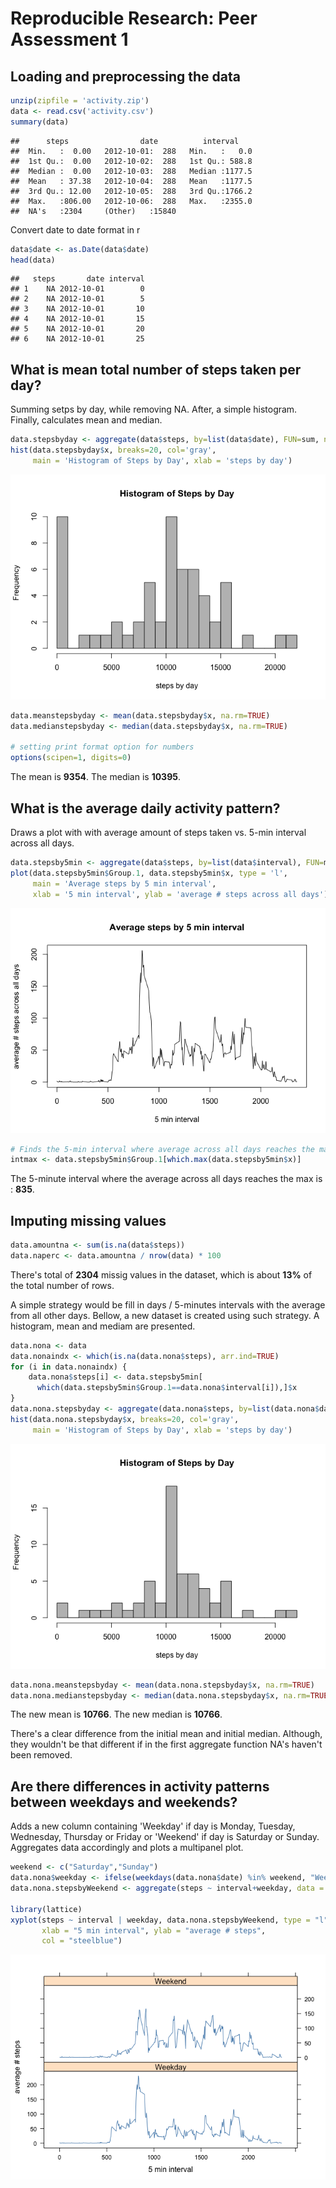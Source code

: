 # Reproducible Research: Peer Assessment 1


## Loading and preprocessing the data


```r
unzip(zipfile = 'activity.zip')
data <- read.csv('activity.csv')
summary(data)
```

```
##      steps                date          interval     
##  Min.   :  0.00   2012-10-01:  288   Min.   :   0.0  
##  1st Qu.:  0.00   2012-10-02:  288   1st Qu.: 588.8  
##  Median :  0.00   2012-10-03:  288   Median :1177.5  
##  Mean   : 37.38   2012-10-04:  288   Mean   :1177.5  
##  3rd Qu.: 12.00   2012-10-05:  288   3rd Qu.:1766.2  
##  Max.   :806.00   2012-10-06:  288   Max.   :2355.0  
##  NA's   :2304     (Other)   :15840
```

Convert date to date format in r


```r
data$date <- as.Date(data$date)
head(data)
```

```
##   steps       date interval
## 1    NA 2012-10-01        0
## 2    NA 2012-10-01        5
## 3    NA 2012-10-01       10
## 4    NA 2012-10-01       15
## 5    NA 2012-10-01       20
## 6    NA 2012-10-01       25
```

## What is mean total number of steps taken per day?

Summing setps by day, while removing NA. After, a simple histogram. Finally, calculates mean and median.


```r
data.stepsbyday <- aggregate(data$steps, by=list(data$date), FUN=sum, na.rm=TRUE)
hist(data.stepsbyday$x, breaks=20, col='gray', 
     main = 'Histogram of Steps by Day', xlab = 'steps by day')
```

![](PA1_template_files/figure-html/unnamed-chunk-2-1.png) 

```r
data.meanstepsbyday <- mean(data.stepsbyday$x, na.rm=TRUE)
data.medianstepsbyday <- median(data.stepsbyday$x, na.rm=TRUE)

# setting print format option for numbers
options(scipen=1, digits=0)
```

The mean is **9354**. The median is **10395**. 

## What is the average daily activity pattern?

Draws a plot with with average amount of steps taken vs. 5-min interval across all days.


```r
data.stepsby5min <- aggregate(data$steps, by=list(data$interval), FUN=mean, na.rm=TRUE)
plot(data.stepsby5min$Group.1, data.stepsby5min$x, type = 'l', 
     main = 'Average steps by 5 min interval', 
     xlab = '5 min interval', ylab = 'average # steps across all days')
```

![](PA1_template_files/figure-html/unnamed-chunk-3-1.png) 

```r
# Finds the 5-min interval where average across all days reaches the max
intmax <- data.stepsby5min$Group.1[which.max(data.stepsby5min$x)]
```

The 5-minute interval where the average across all days reaches the max is : **835**.

## Imputing missing values


```r
data.amountna <- sum(is.na(data$steps))
data.naperc <- data.amountna / nrow(data) * 100
```

There's total of **2304** missig values in the dataset, which is about **13%** of the total number of rows.

A simple strategy would be fill in days / 5-minutes intervals with the average from all other days. Bellow, a new dataset is created using such strategy. A histogram, mean and mediam are presented.


```r
data.nona <- data
data.nonaindx <- which(is.na(data.nona$steps), arr.ind=TRUE)
for (i in data.nonaindx) {
    data.nona$steps[i] <- data.stepsby5min[
      which(data.stepsby5min$Group.1==data.nona$interval[i]),]$x
}
data.nona.stepsbyday <- aggregate(data.nona$steps, by=list(data.nona$date), FUN=sum, na.rm=TRUE)
hist(data.nona.stepsbyday$x, breaks=20, col='gray', 
     main = 'Histogram of Steps by Day', xlab = 'steps by day')
```

![](PA1_template_files/figure-html/unnamed-chunk-5-1.png) 

```r
data.nona.meanstepsbyday <- mean(data.nona.stepsbyday$x, na.rm=TRUE)
data.nona.medianstepsbyday <- median(data.nona.stepsbyday$x, na.rm=TRUE)
```

The new mean is **10766**. The new median is **10766**.

There's a clear difference from the initial mean and initial median. Although, they wouldn't be that different if in the first aggregate function NA's haven't been removed.

## Are there differences in activity patterns between weekdays and weekends?

Adds a new column containing 'Weekday' if day is Monday, Tuesday, Wednesday, Thursday or Friday or 'Weekend' if day is Saturday or Sunday. Aggregates data accordingly and plots a multipanel plot.


```r
weekend <- c("Saturday","Sunday")
data.nona$weekday <- ifelse(weekdays(data.nona$date) %in% weekend, "Weekend" , "Weekday")
data.nona.stepsbyWeekend <- aggregate(steps ~ interval+weekday, data = data.nona, mean)

library(lattice)
xyplot(steps ~ interval | weekday, data.nona.stepsbyWeekend, type = "l", layout = c(1,2), 
       xlab = "5 min interval", ylab = "average # steps", 
       col = "steelblue")
```

![](PA1_template_files/figure-html/unnamed-chunk-6-1.png) 

